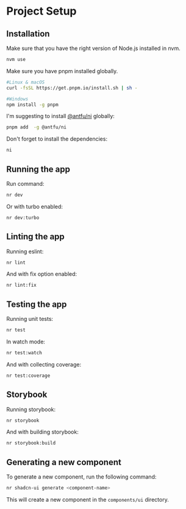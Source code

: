 # Project Setup

## Installation

Make sure that you have the right version of Node.js installed in nvm.

```bash
nvm use
```

Make sure you have pnpm installed globally.

```bash
#Linux & macOS
curl -fsSL https://get.pnpm.io/install.sh | sh -

#Windows
npm install -g pnpm
```

I'm suggesting to install
[@antfu/ni](https://www.npmjs.com/package/@antfu/ni/v/0.13.1) globally:

```bash
pnpm add  -g @antfu/ni
```

Don't forget to install the dependencies:

```bash
ni
```

## Running the app

Run command:

```bash
nr dev
```

Or with turbo enabled:

```bash
nr dev:turbo
```

## Linting the app

Running eslint:

```bash
nr lint
```

And with fix option enabled:

```bash
nr lint:fix
```

## Testing the app

Running unit tests:

```bash
nr test
```

In watch mode:

```bash
nr test:watch
```

And with collecting coverage:

```bash
nr test:coverage
```

## Storybook

Running storybook:

```bash
nr storybook
```

And with building storybook:

```bash
nr storybook:build
```

## Generating a new component

To generate a new component, run the following command:

```bash
nr shadcn-ui generate <component-name>
```

This will create a new component in the `components/ui` directory.
